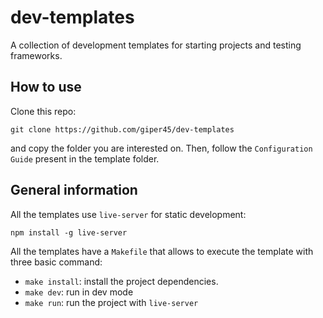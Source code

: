 # dev-templates
A collection of development templates for starting projects and testing frameworks.


## How to use
Clone this repo:
```
git clone https://github.com/giper45/dev-templates
```
and copy the folder you are interested on.
Then, follow the `Configuration Guide` present in the template folder.


## General information
All the templates use `live-server` for static development: 
```
npm install -g live-server
```

All the templates have a `Makefile` that allows to execute the template with three basic command:
* `make install`: install the project dependencies.
* `make dev`:  run in dev mode
* `make run`: run the project with `live-server`
